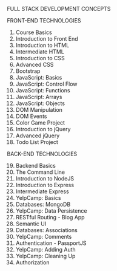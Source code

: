 FULL STACK DEVELOPMENT CONCEPTS

FRONT-END TECHNOLOGIES

1. Course Basics
2. Introduction to Front End 
3. Introduction to HTML
4. Intermediate HTML
5. Introduction to CSS
6. Advanced CSS
7. Bootstrap
8. JavaScript: Basics
9. JavaScript: Control Flow
10. JavaScript: Functions
11. JavaScript: Arrays
12. JavaScript: Objects
13. DOM Manipulation
14. DOM Events
15. Color Game Project
16. Introduction to jQuery
17. Advanced jQuery
18. Todo List Project

BACK-END TECHNOLOGIES

19. Backend Basics
20. The Command Line
21. Introduction to NodeJS
22. Introduction to Express
23. Intermediate Express
24. YelpCamp: Basics
25. Databases: MongoDB
26. YelpCamp: Data Persistence
27. RESTful Routing - Blog App
28. Semantic UI
29. Databases: Associations
30. YelpCamp: Comments
31. Authentication - PassportJS
32. YelpCamp: Adding Auth
33. YelpCamp: Cleaning Up
34. Authorization

